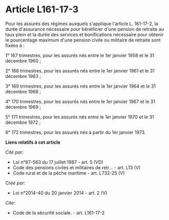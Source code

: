 # Article L161-17-3

Pour les assurés des régimes auxquels s'applique l'article L. 161-17-2, la durée d'assurance nécessaire pour bénéficier d'une
pension de retraite au taux plein et la durée des services et bonifications nécessaire pour obtenir le pourcentage maximum
d'une pension civile ou militaire de retraite sont fixées à : 

1° 167 trimestres, pour les assurés nés entre le 1er janvier 1958 et le 31 décembre 1960 ; 

2° 168 trimestres, pour les assurés nés entre le 1er janvier 1961 et le 31 décembre 1963 ; 

3° 169 trimestres, pour les assurés nés entre le 1er janvier 1964 et le 31 décembre 1966 ; 

4° 170 trimestres, pour les assurés nés entre le 1er janvier 1967 et le 31 décembre 1969 ; 

5° 171 trimestres, pour les assurés nés entre le 1er janvier 1970 et le 31 décembre 1972 ; 

6° 172 trimestres, pour les assurés nés à partir du 1er janvier 1973.

**Liens relatifs à cet article**

_Cité par_:

  - Loi n°87-563 du 17 juillet 1987 - art. 5 (VD)
  - Code des pensions civiles et militaires de retr... - art. L13 (V)
  - Code rural et de la pêche maritime - art. L732-25 (V)

_Créé par_:

  - Loi n°2014-40 du 20 janvier 2014 - art. 2 (V)

_Cite_:

  - Code de la sécurité sociale. - art. L161-17-2
